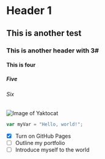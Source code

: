 # Header 1
## This is another test
### This is another header with 3#
#### This is four
##### Five
###### Six

![Image of Yaktocat](https://octodex.github.com/images/yaktocat.png)

``` javascript
var myVar = "Hello, world!";
```

- [X] Turn on GitHub Pages
- [ ] Outline my portfolio
- [ ] Introduce myself to the world
